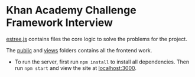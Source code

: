 # Khan Academy Challenge Framework Interview

[estree.js](https://github.com/ask616/ka-interview-2/blob/master/utils/estree.js) contains files the core logic to solve the problems for the project.

The [public](https://github.com/ask616/ka-interview-2/tree/master/public) and [views](https://github.com/ask616/ka-interview-2/tree/master/views) folders contains all the frontend work.

- To run the server, first run `npm install` to install all dependencies. Then run `npm start` and view the site at [localhost:3000](http://localhost:3000).
